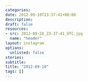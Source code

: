```yaml
---
categories:
date: 2012-09-10T23:37:41+00:00
description:
draft: false
resources:
- src: 2012-09-10_23-37-41_UTC.jpg
  name: "header"
layout: instagram
options:
  unlisted: false
stories:
subtitle:
title: "2012-09-10"
tags: []
---
```


 
